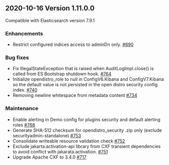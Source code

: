 ## 2020-10-16 Version 1.11.0.0

Compatible with Elasticsearch version 7.9.1

### Enhancements

* Restrict configured indices access to adminDn only. [#690](https://github.com/opendistro-for-elasticsearch/security/pull/690)

### Bug fixes

* Fix IllegalStateException that is raised when AuditLogImpl.close() is called from ES Bootstrap shutdown hook. [#764](https://github.com/opendistro-for-elasticsearch/security/pull/764)
* Initialize opendistro_role to null in ConfigV6.Kibana and ConfigV7.Kibana so the default value is not persisted in the open distro security config index. [#740](https://github.com/opendistro-for-elasticsearch/security/pull/740)
* Removing newline whitespace from metadata content [#734](https://github.com/opendistro-for-elasticsearch/security/pull/734)

### Maintenance

* Enable alerting in Demo config for plugins security and default alerting roles [#768](https://github.com/opendistro-for-elasticsearch/security/pull/768)
* Generate SHA-512 checksum for opendistro_security .zip only (exclude securityadmin-standalone) [#753](https://github.com/opendistro-for-elasticsearch/security/pull/753)
* Consolidate writeable resource validation check [#752](https://github.com/opendistro-for-elasticsearch/security/pull/752)
* Exclude jakarta.activation-api library from CXF transient dependencies to avoid conflict with jakarata.activation. [#751](https://github.com/opendistro-for-elasticsearch/security/pull/751)
* Upgrade Apache CXF to 3.4.0 [#717](https://github.com/opendistro-for-elasticsearch/security/pull/717)